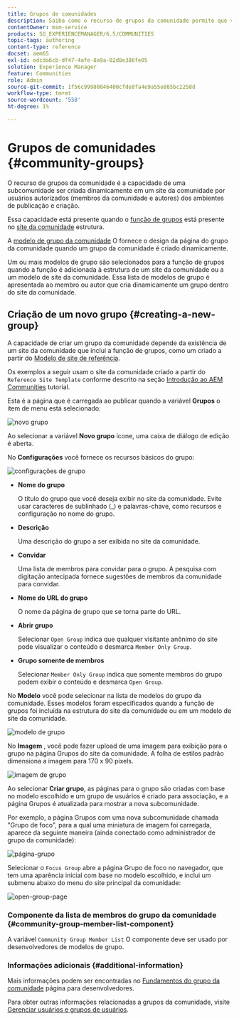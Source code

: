 ```yaml
---
title: Grupos de comunidades
description: Saiba como o recurso de grupos da comunidade permite que você crie dinamicamente uma subcomunidade em um site da comunidade por usuários autorizados em Publicar e Autor.
contentOwner: msm-service
products: SG_EXPERIENCEMANAGER/6.5/COMMUNITIES
topic-tags: authoring
content-type: reference
docset: aem65
exl-id: edcda6cb-df47-4afe-8a9a-82d8e386fe05
solution: Experience Manager
feature: Communities
role: Admin
source-git-commit: 1f56c99980846400cfde8fa4e9a55e885bc2258d
workflow-type: tm+mt
source-wordcount: '558'
ht-degree: 1%

---
```


# Grupos de comunidades {#community-groups}

O recurso de grupos da comunidade é a capacidade de uma subcomunidade ser criada dinamicamente em um site da comunidade por usuários autorizados (membros da comunidade e autores) dos ambientes de publicação e criação.

Essa capacidade está presente quando o [função de grupos](/help/communities/functions.md#groups-function) está presente no [site da comunidade](/help/communities/sites-console.md) estrutura.

A [modelo de grupo da comunidade](/help/communities/tools-groups.md) O fornece o design da página do grupo da comunidade quando um grupo da comunidade é criado dinamicamente.

Um ou mais modelos de grupo são selecionados para a função de grupos quando a função é adicionada à estrutura de um site da comunidade ou a um modelo de site da comunidade. Essa lista de modelos de grupo é apresentada ao membro ou autor que cria dinamicamente um grupo dentro do site da comunidade.

## Criação de um novo grupo {#creating-a-new-group}

A capacidade de criar um grupo da comunidade depende da existência de um site da comunidade que inclui a função de grupos, como um criado a partir do [Modelo de site de referência](/help/communities/sites.md).

Os exemplos a seguir usam o site da comunidade criado a partir do `Reference Site Template` conforme descrito na seção [Introdução ao AEM Communities](/help/communities/getting-started.md) tutorial.

Esta é a página que é carregada ao publicar quando a variável **Grupos** o item de menu está selecionado:

![novo grupo](assets/new-group.png)

Ao selecionar a variável **Novo grupo** ícone, uma caixa de diálogo de edição é aberta.

No **Configurações** você fornece os recursos básicos do grupo:

![configurações de grupo](assets/group-settings.png)

* **Nome do grupo**

  O título do grupo que você deseja exibir no site da comunidade. Evite usar caracteres de sublinhado (_) e palavras-chave, como recursos e configuração no nome do grupo.

* **Descrição**

  Uma descrição do grupo a ser exibida no site da comunidade.

* **Convidar**

  Uma lista de membros para convidar para o grupo. A pesquisa com digitação antecipada fornece sugestões de membros da comunidade para convidar.

* **Nome do URL do grupo**

  O nome da página de grupo que se torna parte do URL.

* **Abrir grupo**

  Selecionar `Open Group` indica que qualquer visitante anônimo do site pode visualizar o conteúdo e desmarca `Member Only Group`.

* **Grupo somente de membros**

  Selecionar `Member Only Group` indica que somente membros do grupo podem exibir o conteúdo e desmarca `Open Group`.

No **Modelo** você pode selecionar na lista de modelos do grupo da comunidade. Esses modelos foram especificados quando a função de grupos foi incluída na estrutura do site da comunidade ou em um modelo de site da comunidade.

![modelo de grupo](assets/group-template.png)

No **Imagem** , você pode fazer upload de uma imagem para exibição para o grupo na página Grupos do site da comunidade. A folha de estilos padrão dimensiona a imagem para 170 x 90 pixels.

![imagem de grupo](assets/group-image.png)

Ao selecionar **Criar grupo**, as páginas para o grupo são criadas com base no modelo escolhido e um grupo de usuários é criado para associação, e a página Grupos é atualizada para mostrar a nova subcomunidade.

Por exemplo, a página Grupos com uma nova subcomunidade chamada &quot;Grupo de foco&quot;, para a qual uma miniatura de imagem foi carregada, aparece da seguinte maneira (ainda conectado como administrador de grupo da comunidade):

![página-grupo](assets/group-page.png)

Selecionar o `Focus Group` abre a página Grupo de foco no navegador, que tem uma aparência inicial com base no modelo escolhido, e inclui um submenu abaixo do menu do site principal da comunidade:

![open-group-page](assets/open-group-page.png)

### Componente da lista de membros do grupo da comunidade {#community-group-member-list-component}

A variável `Community Group Member List` O componente deve ser usado por desenvolvedores de modelos de grupo.

### Informações adicionais {#additional-information}

Mais informações podem ser encontradas no [Fundamentos do grupo da comunidade](/help/communities/essentials-groups.md) página para desenvolvedores.

Para obter outras informações relacionadas a grupos da comunidade, visite [Gerenciar usuários e grupos de usuários](/help/communities/users.md).
